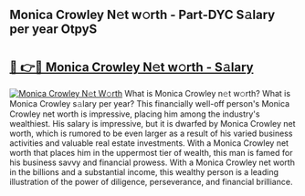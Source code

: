 ## Monica Crowley N𝚎t w𝚘rth - Part-DYC S𝚊lary per year OtpyS

# <h2><a href="http://gc1bkd.nevu.top/?p=Monica+Crowley">🔗 👉🔴 Monica Crowley N𝚎t w𝚘rth - S𝚊lary</a></h2>

[![Monica Crowley N𝚎t W𝚘rth](https://i.imgur.com/Oavwk0R.jpeg)](http://gc1bkd.nevu.top/?p=Monica+Crowley)
What is Monica Crowley n𝚎t w𝚘rth? What is Monica Crowley s𝚊lary per year?
This financially well-off person's Monica Crowley net worth is impressive, placing him among the industry's wealthiest. His salary is impressive, but it is dwarfed by Monica Crowley net worth, which is rumored to be even larger as a result of his varied business activities and valuable real estate investments. With a Monica Crowley net worth that places him in the uppermost tier of wealth, this man is famed for his business savvy and financial prowess. With a Monica Crowley net worth in the billions and a substantial income, this wealthy person is a leading illustration of the power of diligence, perseverance, and financial brilliance.
